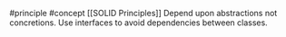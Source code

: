 #principle #concept
[[SOLID Principles]]
Depend upon abstractions not concretions. Use interfaces to avoid dependencies between classes.
